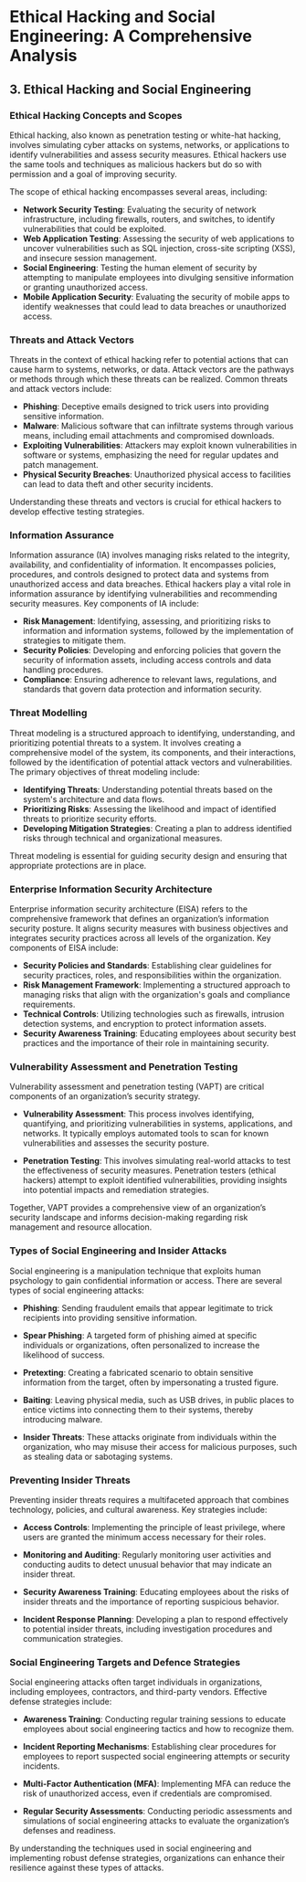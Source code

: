 
# Ethical Hacking and Social Engineering: A Comprehensive Analysis

## 3. Ethical Hacking and Social Engineering

### Ethical Hacking Concepts and Scopes
Ethical hacking, also known as penetration testing or white-hat hacking, involves simulating cyber attacks on systems, networks, or applications to identify vulnerabilities and assess security measures. Ethical hackers use the same tools and techniques as malicious hackers but do so with permission and a goal of improving security.

The scope of ethical hacking encompasses several areas, including:
- **Network Security Testing**: Evaluating the security of network infrastructure, including firewalls, routers, and switches, to identify vulnerabilities that could be exploited.
- **Web Application Testing**: Assessing the security of web applications to uncover vulnerabilities such as SQL injection, cross-site scripting (XSS), and insecure session management.
- **Social Engineering**: Testing the human element of security by attempting to manipulate employees into divulging sensitive information or granting unauthorized access.
- **Mobile Application Security**: Evaluating the security of mobile apps to identify weaknesses that could lead to data breaches or unauthorized access.

### Threats and Attack Vectors
Threats in the context of ethical hacking refer to potential actions that can cause harm to systems, networks, or data. Attack vectors are the pathways or methods through which these threats can be realized. Common threats and attack vectors include:

- **Phishing**: Deceptive emails designed to trick users into providing sensitive information.
- **Malware**: Malicious software that can infiltrate systems through various means, including email attachments and compromised downloads.
- **Exploiting Vulnerabilities**: Attackers may exploit known vulnerabilities in software or systems, emphasizing the need for regular updates and patch management.
- **Physical Security Breaches**: Unauthorized physical access to facilities can lead to data theft and other security incidents.

Understanding these threats and vectors is crucial for ethical hackers to develop effective testing strategies.

### Information Assurance
Information assurance (IA) involves managing risks related to the integrity, availability, and confidentiality of information. It encompasses policies, procedures, and controls designed to protect data and systems from unauthorized access and data breaches. Ethical hackers play a vital role in information assurance by identifying vulnerabilities and recommending security measures. Key components of IA include:

- **Risk Management**: Identifying, assessing, and prioritizing risks to information and information systems, followed by the implementation of strategies to mitigate them.
- **Security Policies**: Developing and enforcing policies that govern the security of information assets, including access controls and data handling procedures.
- **Compliance**: Ensuring adherence to relevant laws, regulations, and standards that govern data protection and information security.

### Threat Modelling
Threat modeling is a structured approach to identifying, understanding, and prioritizing potential threats to a system. It involves creating a comprehensive model of the system, its components, and their interactions, followed by the identification of potential attack vectors and vulnerabilities. The primary objectives of threat modeling include:

- **Identifying Threats**: Understanding potential threats based on the system's architecture and data flows.
- **Prioritizing Risks**: Assessing the likelihood and impact of identified threats to prioritize security efforts.
- **Developing Mitigation Strategies**: Creating a plan to address identified risks through technical and organizational measures.

Threat modeling is essential for guiding security design and ensuring that appropriate protections are in place.

### Enterprise Information Security Architecture
Enterprise information security architecture (EISA) refers to the comprehensive framework that defines an organization’s information security posture. It aligns security measures with business objectives and integrates security practices across all levels of the organization. Key components of EISA include:

- **Security Policies and Standards**: Establishing clear guidelines for security practices, roles, and responsibilities within the organization.
- **Risk Management Framework**: Implementing a structured approach to managing risks that align with the organization's goals and compliance requirements.
- **Technical Controls**: Utilizing technologies such as firewalls, intrusion detection systems, and encryption to protect information assets.
- **Security Awareness Training**: Educating employees about security best practices and the importance of their role in maintaining security.

### Vulnerability Assessment and Penetration Testing
Vulnerability assessment and penetration testing (VAPT) are critical components of an organization’s security strategy. 

- **Vulnerability Assessment**: This process involves identifying, quantifying, and prioritizing vulnerabilities in systems, applications, and networks. It typically employs automated tools to scan for known vulnerabilities and assesses the security posture.

- **Penetration Testing**: This involves simulating real-world attacks to test the effectiveness of security measures. Penetration testers (ethical hackers) attempt to exploit identified vulnerabilities, providing insights into potential impacts and remediation strategies.

Together, VAPT provides a comprehensive view of an organization’s security landscape and informs decision-making regarding risk management and resource allocation.

### Types of Social Engineering and Insider Attacks
Social engineering is a manipulation technique that exploits human psychology to gain confidential information or access. There are several types of social engineering attacks:

- **Phishing**: Sending fraudulent emails that appear legitimate to trick recipients into providing sensitive information.

- **Spear Phishing**: A targeted form of phishing aimed at specific individuals or organizations, often personalized to increase the likelihood of success.

- **Pretexting**: Creating a fabricated scenario to obtain sensitive information from the target, often by impersonating a trusted figure.

- **Baiting**: Leaving physical media, such as USB drives, in public places to entice victims into connecting them to their systems, thereby introducing malware.

- **Insider Threats**: These attacks originate from individuals within the organization, who may misuse their access for malicious purposes, such as stealing data or sabotaging systems.

### Preventing Insider Threats
Preventing insider threats requires a multifaceted approach that combines technology, policies, and cultural awareness. Key strategies include:

- **Access Controls**: Implementing the principle of least privilege, where users are granted the minimum access necessary for their roles.

- **Monitoring and Auditing**: Regularly monitoring user activities and conducting audits to detect unusual behavior that may indicate an insider threat.

- **Security Awareness Training**: Educating employees about the risks of insider threats and the importance of reporting suspicious behavior.

- **Incident Response Planning**: Developing a plan to respond effectively to potential insider threats, including investigation procedures and communication strategies.

### Social Engineering Targets and Defence Strategies
Social engineering attacks often target individuals in organizations, including employees, contractors, and third-party vendors. Effective defense strategies include:

- **Awareness Training**: Conducting regular training sessions to educate employees about social engineering tactics and how to recognize them.

- **Incident Reporting Mechanisms**: Establishing clear procedures for employees to report suspected social engineering attempts or security incidents.

- **Multi-Factor Authentication (MFA)**: Implementing MFA can reduce the risk of unauthorized access, even if credentials are compromised.

- **Regular Security Assessments**: Conducting periodic assessments and simulations of social engineering attacks to evaluate the organization’s defenses and readiness.

By understanding the techniques used in social engineering and implementing robust defense strategies, organizations can enhance their resilience against these types of attacks.
